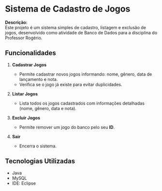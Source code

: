 # Sistema de Cadastro de Jogos

**Descrição:**  
Este projeto é um sistema simples de cadastro, listagem e exclusão de jogos, desenvolvido como atividade de Banco de Dados para a disciplina do Professor Rogério.

## Funcionalidades

1. **Cadastrar Jogos**  
   - Permite cadastrar novos jogos informando: nome, gênero, data de lançamento e nota.  
   - Verifica se o jogo já existe para evitar duplicidades.

2. **Listar Jogos**  
   - Lista todos os jogos cadastrados com informações detalhadas (nome, gênero, data e nota).

3. **Excluir Jogos**  
   - Permite remover um jogo do banco pelo seu **ID**.

4. **Sair**  
   - Encerra o sistema.

## Tecnologias Utilizadas

- Java 
- MySQL
- IDE: Eclipse   
